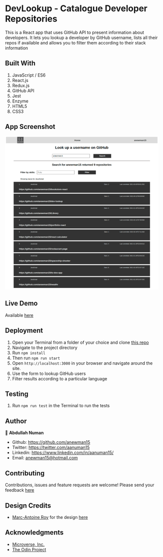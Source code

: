 # DevLookup - Catalogue Developer Repositories

This is a React app that uses GitHub API to present information about developers. It lets you lookup a developer by GitHub username, lists all their repos if available and allows you to filter them according to their stack information

## Built With
1. JavaScript / ES6
2. React.js
3. Redux.js
4. GitHub API
5. Jest
6. Enzyme
7. HTML5
8. CSS3


## App Screenshot
![App Screenshot](./app-screenshot.png)

## Live Demo
Available [here](https://anewman15-dev-lookup.netlify.app/)

## Deployment
1. Open your Terminal from a folder of your choice and clone [this repo](https://github.com/anewman15/dev-lookup/)
2. Navigate to the project directory
3. Run `npm install`
4. Then run `npm run start`
5. Open `http://localhost:3000` in your browser and navigate around the site.
6. Use the form to lookup GitHub users
7. Filter results according to a particular language

## Testing
1. Run `npm run test` in the Terminal to run the tests

## Author

👤 **Abdullah Numan**

- Github:   https://github.com/anewman15
- Twitter:  https://twitter.com/aanuman15
- Linkedin: https://www.linkedin.com/in/aanuman15/
- Email:    anewman15@hotmail.com
## Contributing

Contributions, issues and feature requests are welcome!
Please send your feedback [here](https://github.com/anewman15/dev-lookup/issues)

## Design Credits
- [Marc-Antoine Roy](https://www.behance.net/enfantroy) for the design [here](https://www.behance.net/gallery/11351281/NomNom)

## Acknowledgments
- [Microverse, Inc.](https://www.microverse.org/)
- [The Odin Project](https://www.theodinproject.com/)
